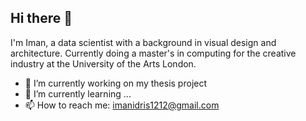 ## Hi there 👋

I'm Iman, a data scientist with a background in visual design and architecture. Currently doing a master's in computing for the creative industry at the University of the Arts London.


- 🔭 I’m currently working on my thesis project 
- 🌱 I’m currently learning ...
- 📫 How to reach me: imanidris1212@gmail.com

